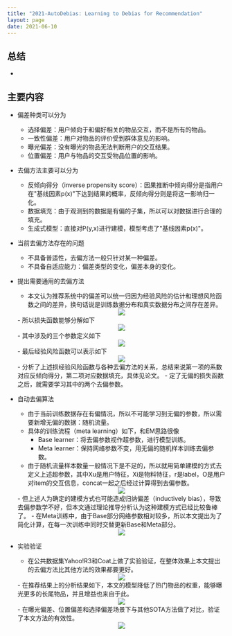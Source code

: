 ```yaml
---
title: "2021-AutoDebias: Learning to Debias for Recommendation"
layout: page
date: 2021-06-10
---
```


## 总结

- 

## 主要内容

- 偏差种类可以分为
    - 选择偏差：用户倾向于和偏好相关的物品交互，而不是所有的物品。
    - 一致性偏差：用户对物品的评价受到群体意见的影响。
    - 曝光偏差：没有曝光的物品无法判断用户的交互结果。
    - 位置偏差：用户与物品的交互受物品位置的影响。

- 去偏方法主要可以分为
    - 反倾向得分（inverse propensity score）：因果推断中倾向得分是指用户在"基线因素p(x)"下达到结果的概率，反倾向得分则是将这一影响归一化。
    - 数据填充：由于观测到的数据是有偏的子集，所以可以对数据进行合理的填充。
    - 生成式模型：直接对P(y,x)进行建模，模型考虑了"基线因素p(x)"。
    
- 当前去偏方法存在的问题
    - 不具备普适性，去偏方法一般只针对某一种偏差。
    - 不具备自适应能力：偏差类型的变化，偏差本身的变化。
    
- 提出需要通用的去偏方法
    - 本文认为推荐系统中的偏差可以统一归因为经验风险的估计和理想风险函数之间的差异，换句话说是训练数据分布和真实数据分布之间存在差异。
   <div style="text-align: center"><img src="/wiki/attach/images/auto-bias-01.png" style="max-width:600px"></div>
    - 所以损失函数能够分解如下
   <div style="text-align: center"><img src="/wiki/attach/images/auto-bias-02.png" style="max-width:500px"></div>
    - 其中涉及的三个参数定义如下
   <div style="text-align: center"><img src="/wiki/attach/images/auto-bias-03.png" style="max-width:300px"></div>
    - 最后经验风险函数可以表示如下
   <div style="text-align: center"><img src="/wiki/attach/images/auto-bias-04.png" style="max-width:500px"></div>
    - 分析了上述损经验风险函数与各种去偏方法的关系，总结来说第一项的系数对应反倾向得分，第二项对应数据填充，具体见论文。
    - 定了无偏的损失函数之后，就需要学习其中的两个去偏参数。
    
- 自动去偏算法
    - 由于当前训练数据存在有偏情况，所以不可能学习到无偏的参数，所以需要新增无偏的数据：随机流量。
    - 具体的训练流程（meta learning）如下，和EM思路很像
        - Base learner：将去偏参数视作超参数，进行模型训练。
        - Meta learner：保持网络参数不变，用无偏的随机样本训练去偏参数。
    - 由于随机流量样本数量一般情况下是不足的，所以就用简单建模的方式去定义上述超参数，其中Xu是用户特征，Xi是物料特征，r是label，O是用户对item的交互信息，concat一起之后经过计算得到去偏参数。
    <div style="text-align: center"><img src="/wiki/attach/images/auto-bias-05.png" style="max-width:360px"></div>
    - 但上述人为确定的建模方式也可能造成归纳偏差（inductively bias），导致去偏参数学不好，但本文通过理论推导分析认为这种建模方式已经比较鲁棒了。
    - 在Meta训练中，由于Base部分网络参数相对较多，所以本文提出为了简化计算，在每一次训练中同时交替更新Base和Meta部分。
    <div style="text-align: center"><img src="/wiki/attach/images/auto-bias-06.png" style="max-width:500px"></div>
    
- 实验验证
    - 在公共数据集Yahoo!R3和Coat上做了实验验证，在整体效果上本文提出的去偏方法比其他方法的效果都要更好。
    <div style="text-align: center"><img src="/wiki/attach/images/auto-bias-07.png" style="max-width:500px"></div>
    - 在推荐结果上的分析结果如下，本文的模型降低了热门物品的权重，能够曝光更多的长尾物品，并且增益也来自于此。
    <div style="text-align: center"><img src="/wiki/attach/images/auto-bias-08.png" style="max-width:800px"></div>
    - 在曝光偏差、位置偏差和选择偏差场景下与其他SOTA方法做了对比，验证了本文方法的有效性。
    <div style="text-align: center"><img src="/wiki/attach/images/auto-bias-09.png" style="max-width:800px"></div>
